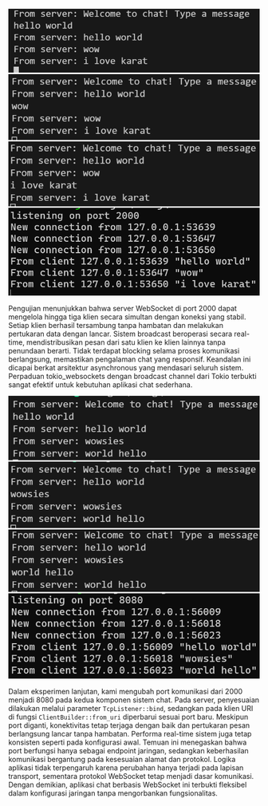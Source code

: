 ![image](images/image1.png)
![image](images/image2.png)
![image](images/image3.png)
![image](images/image4.png)


Pengujian menunjukkan bahwa server WebSocket di port 2000 dapat mengelola hingga tiga klien secara simultan dengan koneksi yang stabil. Setiap klien berhasil tersambung tanpa hambatan dan melakukan pertukaran data dengan lancar. Sistem broadcast beroperasi secara real-time, mendistribusikan pesan dari satu klien ke klien lainnya tanpa penundaan berarti. Tidak terdapat blocking selama proses komunikasi berlangsung, memastikan pengalaman chat yang responsif. Keandalan ini dicapai berkat arsitektur asynchronous yang mendasari seluruh sistem. Perpaduan tokio_websockets dengan broadcast channel dari Tokio terbukti sangat efektif untuk kebutuhan aplikasi chat sederhana.

![image](images/image5.png)
![image](images/image6.png)
![image](images/image7.png)
![image](images/image8.png)

Dalam eksperimen lanjutan, kami mengubah port komunikasi dari 2000 menjadi 8080 pada kedua komponen sistem chat. Pada server, penyesuaian dilakukan melalui parameter `TcpListener::bind`, sedangkan pada klien URI di fungsi `ClientBuilder::from_uri` diperbarui sesuai port baru. Meskipun port diganti, konektivitas tetap terjaga dengan baik dan pertukaran pesan berlangsung lancar tanpa hambatan. Performa real-time sistem juga tetap konsisten seperti pada konfigurasi awal. Temuan ini menegaskan bahwa port berfungsi hanya sebagai endpoint jaringan, sedangkan keberhasilan komunikasi bergantung pada kesesuaian alamat dan protokol. Logika aplikasi tidak terpengaruh karena perubahan hanya terjadi pada lapisan transport, sementara protokol WebSocket tetap menjadi dasar komunikasi. Dengan demikian, aplikasi chat berbasis WebSocket ini terbukti fleksibel dalam konfigurasi jaringan tanpa mengorbankan fungsionalitas. 